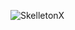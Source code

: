 <p align="left"><img src="https://github-readme-stats.vercel.app/api?username=SkelletonX&show_icons=true&theme=radical" alt="SkelletonX" /></p>

